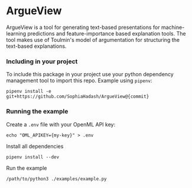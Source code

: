 # ArgueView

ArgueView is a tool for generating text-based presentations for machine-learning predictions and feature-importance based explanation tools. The tool makes use of Toulmin's model of argumentation for structuring the text-based explanations.

### Including in your project

To include this package in your project use your python dependency management tool to import this repo. Example using `pipenv`:

```
pipenv install -e git+https://github.com/SophiaHadash/ArgueView@{commit}
```


### Running the example

Create a `.env` file with your OpenML API key:

```
echo "OML_APIKEY={my-key}" > .env
```

Install all dependencies

```
pipenv install --dev
```

Run the example

```
/path/to/python3 ./examples/example.py
```
